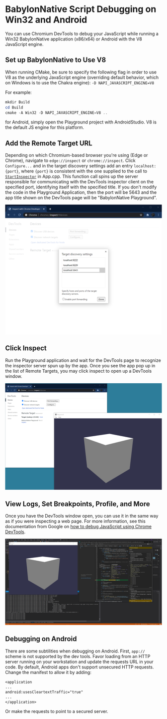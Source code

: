 # BabylonNative Script Debugging on Win32 and Android
You can use Chromium DevTools to debug your JavaScript while running a Win32 BabylonNative application (x86/x64) or Android with the V8 JavaScript engine.

## Set up BabylonNative to Use V8
When running CMake, be sure to specify the following flag in order to use V8 as the underlying JavaScript engine (overriding default behavior, which on Windows is to use the Chakra engine):
`-D NAPI_JAVASCRIPT_ENGINE=V8`

For example:
```powershell
mkdir Build
cd Build
cmake -A Win32 -D NAPI_JAVASCRIPT_ENGINE=V8 ..
```

for Android, simply open the Playground project with AndroidStudio. V8 is the default JS engine for this platform.

## Add the Remote Target URL
Depending on which Chromium-based browser you're using (Edge or Chrome), navigate to `edge://inspect` or `chrome://inspect`.
Click `Configure...` and in the target discovery settings add an entry `localhost:{port}`, where `{port}` is consistent with the one supplied to the call to [`StartInspector`](https://github.com/BabylonJS/BabylonNative/blob/2db465f5569d8eb833245a41030c5219cfa3fe59/Apps/Playground/Win32/App.cpp#L141-L144) in App.cpp. This function call spins up the server responsible for communicating with the DevTools inspector client on the specified port, identifying itself with the specified title.
If you don't modify the code in the Playground Application, then the port will be 5643 and the app title shown on the DevTools page will be "BabylonNative Playground".

![Target discovery settings](Images/DevTools/chrome-targets.png)

## Click Inspect
Run the Playground application and wait for the DevTools page to recognize the inspector server spun up by the app. Once you see the app pop up in the list of Remote Targets, you may click inspect to open up a DevTools window.

![Ready to inspect](Images/DevTools/chrome-playground.png)

## View Logs, Set Breakpoints, Profile, and More
Once you have the DevTools window open, you can use it in the same way as if you were inspecting a web page.
For more information, see this documentation from Google on [how to debug JavaScript using Chrome DevTools](https://developer.chrome.com/docs/devtools/javascript/).

![DevTools window](Images/DevTools/devtools-breakpoint.png)

## Debugging on Android

There are some subtilities when debugging on Android. First, `app://` scheme is not supported by the dev tools. Favor loading from an HTTP server running on your workstation and update the requests URL in your code.
By default, Android apps don't support unsecured HTTP requests. Change the manifest to allow it by adding:
```
<application 
...
android:usesCleartextTraffic="true"
...
</application>
```
Or make the requests to point to a secured server.